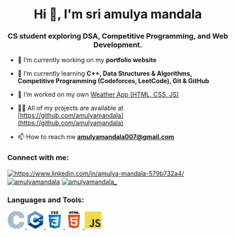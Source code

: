<h1 align="center">Hi 👋, I'm sri amulya mandala</h1>
<h3 align="center">CS student exploring DSA, Competitive Programming, and Web Development.</h3>

- 🔭 I’m currently working on my **portfolio website**

- 🌱 I’m currently learning **C++, Data Structures & Algorithms, Competitive Programming (Codeforces, LeetCode), Git & GitHub**

- 🔭 I’m worked on my own [Weather App (HTML, CSS, JS)](https://amulyamandala.github.io/weather-app/)

- 👨‍💻 All of my projects are available at [https://github.com/amulyamandala](https://github.com/amulyamandala)

- 📫 How to reach me **amulyamandala007@gmail.com**

<h3 align="left">Connect with me:</h3>
<p align="left">
<a href="https://linkedin.com/in/https://www.linkedin.com/in/amulya-mandala-579b732a4/" target="blank"><img align="center" src="https://raw.githubusercontent.com/rahuldkjain/github-profile-readme-generator/master/src/images/icons/Social/linked-in-alt.svg" alt="https://www.linkedin.com/in/amulya-mandala-579b732a4/" height="30" width="40" /></a>
<a href="https://codeforces.com/profile/amulyamandala" target="blank"><img align="center" src="https://raw.githubusercontent.com/rahuldkjain/github-profile-readme-generator/master/src/images/icons/Social/codeforces.svg" alt="amulyamandala" height="30" width="40" /></a>
<a href="https://www.leetcode.com/amulyamandala_" target="blank"><img align="center" src="https://raw.githubusercontent.com/rahuldkjain/github-profile-readme-generator/master/src/images/icons/Social/leet-code.svg" alt="amulyamandala_" height="30" width="40" /></a>
</p>

<h3 align="left">Languages and Tools:</h3>
<p align="left"> <a href="https://www.cprogramming.com/" target="_blank" rel="noreferrer"> <img src="https://raw.githubusercontent.com/devicons/devicon/master/icons/c/c-original.svg" alt="c" width="40" height="40"/> </a> <a href="https://www.w3schools.com/cpp/" target="_blank" rel="noreferrer"> <img src="https://raw.githubusercontent.com/devicons/devicon/master/icons/cplusplus/cplusplus-original.svg" alt="cplusplus" width="40" height="40"/> </a> <a href="https://www.w3schools.com/css/" target="_blank" rel="noreferrer"> <img src="https://raw.githubusercontent.com/devicons/devicon/master/icons/css3/css3-original-wordmark.svg" alt="css3" width="40" height="40"/> </a> <a href="https://www.w3.org/html/" target="_blank" rel="noreferrer"> <img src="https://raw.githubusercontent.com/devicons/devicon/master/icons/html5/html5-original-wordmark.svg" alt="html5" width="40" height="40"/> </a> <a href="https://developer.mozilla.org/en-US/docs/Web/JavaScript" target="_blank" rel="noreferrer"> <img src="https://raw.githubusercontent.com/devicons/devicon/master/icons/javascript/javascript-original.svg" alt="javascript" width="40" height="40"/> </a> </p>
